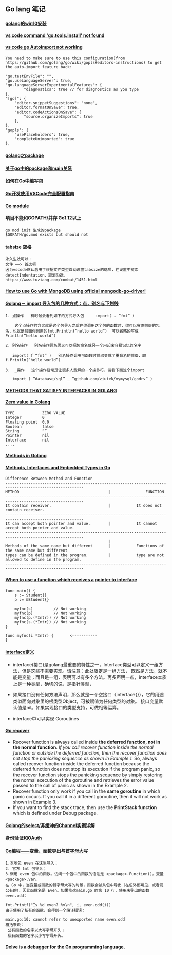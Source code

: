 ## Go lang 笔记

#### [golang的win10安装](https://www.jianshu.com/p/164d50dd7c8f)

#### [vs code command 'go.tools.install' not found](https://stackoverflow.com/questions/59806254/command-go-tools-install-not-found)

#### [vs code go Autoimport not working](https://github.com/microsoft/vscode-go/issues/2473)
```
You need to make sure to use this configuration(from https://github.com/golang/go/wiki/gopls#editors-instructions) to get the auto-import feature back:

"go.testEnvFile": "",
"go.useLanguageServer": true,
"go.languageServerExperimentalFeatures": {
        "diagnostics": true // for diagnostics as you type
},
"[go]": {
    "editor.snippetSuggestions": "none",
    "editor.formatOnSave": true,
    "editor.codeActionsOnSave": {
        "source.organizeImports": true
    },
},
"gopls": {
    "usePlaceholders": true,
    "completeUnimported": true
},  
```
#### [golang之package](https://www.ctolib.com/topics-4852.html())

#### [关于go中的package和main关系](https://blog.csdn.net/xinbaobaoer/article/details/76991182)

#### [如何在Go中编写包](https://www.howtoing.com/how-to-write-packages-in-go)

#### [Go开发使用VSCode完全配置指南](https://cloud.tencent.com/developer/article/1590678)

#### [Go module](https://wjp2013.github.io/go/go-module/)

#### 项目不能和GOPATH/并存 Go1.12以上
```
go mod init 生成的package
$GOPATH/go.mod exists but should not
```

#### tabsize 空格
```
永久生效可以：
文件 ——> 首选项
因为vscode默认启用了根据文件类型自动设置tabsize的选项，在设置中搜索detectIndentation，取消勾选。
https://www.tuziang.com/combat/1451.html
```


#### [How to use Go with MongoDB using official mongodb-go-driver!](https://medium.com/dev-howto/how-to-use-go-with-mongodb-using-official-mongodb-go-driver-76c1628dae1e)

#### [Golang－ import 导入包的几种方式：点，别名与下划线](https://blog.csdn.net/iteye_15425/article/details/82726595)
```
1. 点操作   有时候会看到如下的方式导入包     import( . “fmt” ) 

    这个点操作的含义就是这个包导入之后在你调用这个包的函数时，你可以省略前缀的包名，也就是前面你调用的fmt.Println(“hello world”)  可以省略的写成Println(“hello world”)

2. 别名操作   别名操作顾名思义可以把包命名成另一个用起来容易记忆的名字

   import( f “fmt” )   别名操作调用包函数时前缀变成了重命名的前缀，即f.Println(“hello world”)

3.  _操作   这个操作经常是让很多人费解的一个操作符，请看下面这个import

   import ( “database/sql” _ “github.com/ziutek/mymysql/godrv” ) 
```
#### [METHODS THAT SATISFY INTERFACES IN GOLANG](https://suraj.io/post/golang-methods-interfaces/)

#### [Zero value in Golang](https://www.geeksforgeeks.org/zero-value-in-golang/?ref=rp)
```
TYPE	        ZERO VALUE
Integer	        0
Floating point	0.0
Boolean	        false
String	        “”
Pointer	        nil
Interface	    nil
....
```
#### [Methods in Golang](https://www.geeksforgeeks.org/methods-in-golang/)
#### [Methods, Interfaces and Embedded Types in Go](https://www.ardanlabs.com/blog/2014/05/methods-interfaces-and-embedded-types.html)
```
Difference Between Method and Function
--------------------------------------------------------------------------------------------------------
METHOD	                                     |               FUNCTION
--------------------------------------------------------------------------------------------------------
It contain receiver.	                     |           It does not contain receiver.
--------------------------------------------------------------------------------------------------------
It can accept both pointer and value.	     |           It cannot accept both pointer and value.
--------------------------------------------------------------------------------------------------------
                                             |
Methods of the same name but different       |           Functions of the same name but different 
types can be defined in the program.	     |           type are not allowed to define in the program.
--------------------------------------------------------------------------------------------------------
```

#### [When to use a function which receives a pointer to interface](https://forum.golangbridge.org/t/when-to-use-a-function-which-receives-a-pointer-to-interface/14484)
```
func main() {
    s := Student{}
    p := &Student{}

    myfnc(s)         // Not working
    myfnc(p)         // Not working
    myfnc(p.(*Intr)) // Not working
    myfnc(s.(*Intr)) // Not working
}

func myfnc(i *Intr) {       <-----------
}
```

#### [interface定义](https://www.jianshu.com/p/b62adfaaefc3)
* interface(接口)是golang最重要的特性之一，Interface类型可以定义一组方法，但是这些不需要实现。请注意：此处限定是一组方法，
既然是方法，就不能是变量；而且是一组，表明可以有多个方法。再多声明一点，interface本质上是一种类型，确切的说，是指针类型，

* 如果接口没有任何方法声明，那么就是一个空接口（interface{}），它的用途类似面向对象里的根类型Object，可被赋值为任何类型的对象。
接口变量默认值是nil。如果实现接口的类型支持，可做相等运算。

* interface中可以实现 Goroutines

#### [Go recover](https://www.geeksforgeeks.org/recover-in-golang/?ref=rp)

* Recover function is always called inside **the deferred function, not in the normal function**. *If you call recover function inside the normal function or outside the deferred function, then the recover function does not stop the panicking sequence as shown in Example 1.* So, always called recover function inside the deferred function because the deferred function does not stop its execution if the program panic, so the recover function stops the panicking sequence by simply restoring the normal execution of the goroutine and retrieves the error value passed to the call of panic as shown in the Example 2.
* Recover function only work if you call in the **same goroutine** in which panic occurs. If you call it in a different goroutine, then it will not work as shown in Example 3.
* If you want to find the stack trace, then use the **PrintStack function** which is defined under Debug package.

#### [Golang的select/非缓冲的Channel实例详解](https://studygolang.com/articles/5418)

#### [身份验证和OAuth](http://www.topgoer.com/%E5%BC%80%E6%BA%90/%E8%BA%AB%E4%BB%BD%E9%AA%8C%E8%AF%81%E5%92%8COAuth.html)


#### [Go编程——变量、函数导出与首字母大写](https://blog.csdn.net/typ2004/article/details/41604655)
```
1.本地包 even 在这里导入；
2. 官方 fmt 包导入；
3.调用 even 包中的函数。访问一个包中的函数的语法是 <package>.Function()，变量 <package>.Var。
在 Go 中，当变量或函数的首字母大写的时候，函数会被从包中导出（在包外部可见，或者说公有的），因此函数名是 Even。如果修改main.go 的第 10 行，使用未导出的函数 even.odd：

fmt.Printf("Is %d even? %v\n", i, even.odd(i))
由于使用了私有的函数，会得到一个编译错误：

main.go:10: cannot refer to unexported name even.odd
概括来说：
 公有函数的名字以大写字母开头；
 私有函数的名字以小写字母开头。
```

#### [Delve is a debugger for the Go programming language. ](https://github.com/go-delve/delve)